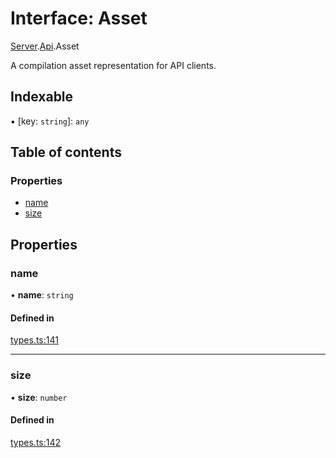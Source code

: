 # Interface: Asset

[Server](../modules/Server.md).[Api](../modules/Server.Api.md).Asset

A compilation asset representation for API clients.

## Indexable

▪ [key: `string`]: `any`

## Table of contents

### Properties

- [name](Server.Api.Asset.md#name)
- [size](Server.Api.Asset.md#size)

## Properties

### name

• **name**: `string`

#### Defined in

[types.ts:141](https://github.com/callstack/repack/blob/81f067f/packages/dev-server/src/types.ts#L141)

___

### size

• **size**: `number`

#### Defined in

[types.ts:142](https://github.com/callstack/repack/blob/81f067f/packages/dev-server/src/types.ts#L142)
